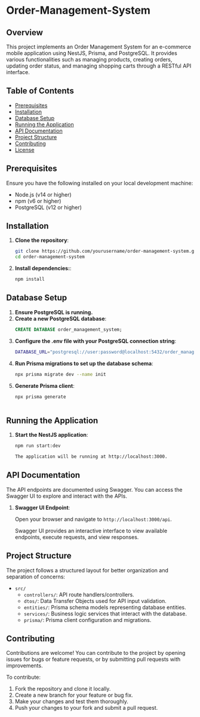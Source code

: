 # Order-Management-System

## Overview

This project implements an Order Management System for an e-commerce mobile application using NestJS, Prisma, and PostgreSQL. It provides various functionalities such as managing products, creating orders, updating order status, and managing shopping carts through a RESTful API interface.

## Table of Contents

- [Prerequisites](#prerequisites)
- [Installation](#installation)
- [Database Setup](#database-setup)
- [Running the Application](#running-the-application)
- [API Documentation](#api-documentation)
- [Project Structure](#project-structure)
- [Contributing](#contributing)
- [License](#license)

## Prerequisites

Ensure you have the following installed on your local development machine:

- Node.js (v14 or higher)
- npm (v6 or higher)
- PostgreSQL (v12 or higher)


## Installation

1. **Clone the repository**:

   ```bash
   git clone https://github.com/yourusername/order-management-system.git
   cd order-management-system

2. **Install dependencies:**:
    ```bash
    npm install


## Database Setup

1. **Ensure PostgreSQL is running.**
2. **Create a new PostgreSQL database**:
    ```sql
    CREATE DATABASE order_management_system;

3. **Configure the .env file with your PostgreSQL connection string**:
    ```bash
    DATABASE_URL="postgresql://user:password@localhost:5432/order_management_system"

4. **Run Prisma migrations to set up the database schema**:
    ```bash
    npx prisma migrate dev --name init

5. **Generate Prisma client**:
    ```bash
    npx prisma generate



## Running the Application
1. **Start the NestJS application**:
    ```bash
    npm run start:dev

    The application will be running at http://localhost:3000.


## API Documentation

The API endpoints are documented using Swagger. You can access the Swagger UI to explore and interact with the APIs.

1. **Swagger UI Endpoint**:

   Open your browser and navigate to `http://localhost:3000/api`.

   Swagger UI provides an interactive interface to view available endpoints, execute requests, and view responses.

## Project Structure

The project follows a structured layout for better organization and separation of concerns:

- `src/`
  - `controllers/`: API route handlers/controllers.
  - `dtos/`: Data Transfer Objects used for API input validation.
  - `entities/`: Prisma schema models representing database entities.
  - `services/`: Business logic services that interact with the database.
  - `prisma/`: Prisma client configuration and migrations.

## Contributing

Contributions are welcome! You can contribute to the project by opening issues for bugs or feature requests, or by submitting pull requests with improvements.

To contribute:

1. Fork the repository and clone it locally.
2. Create a new branch for your feature or bug fix.
3. Make your changes and test them thoroughly.
4. Push your changes to your fork and submit a pull request.
